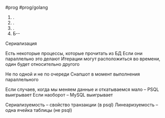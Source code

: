 #prog #prog/golang 

1) .
2) .
3) .
4) Б--

Сериализация 

Есть некоторые процессы, которые прочитать из БД
Если они параллельно это делают
Итерации могут расположиться во времени, один будет относительно другого

Не по одной и не по очереди
Снапшот в момент выполнения параллельного

Если случаев, когда мы меняем данные и откатываемся мало – PSQL выигрывает
Если наоборот – MySQL выигрывает


Сериализуемость – свойство транзакции (в psql)
Линеаризуемость – одна ячейка таблицы (не psql)
